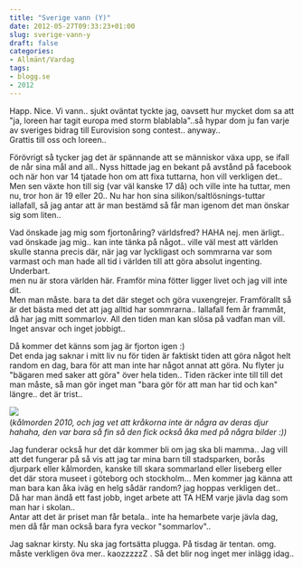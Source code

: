 ```yaml
---
title: "Sverige vann (Y)"
date: 2012-05-27T09:33:23+01:00
slug: sverige-vann-y
draft: false
categories:
- Allmänt/Vardag
tags:
- blogg.se
- 2012
---
```

Happ. Nice. Vi vann.. sjukt oväntat tyckte jag, oavsett hur mycket dom sa att "ja, loreen har tagit europa med storm blablabla"..så hypar dom ju fan varje av sveriges bidrag till Eurovision song contest.. anyway..  
Grattis till oss och loreen..  
  
Förövrigt så tycker jag det är spännande att se människor växa upp, se ifall de når sina mål and all.. Nyss hittade jag en bekant på avstånd på facebook och när hon var 14 tjatade hon om att fixa tuttarna, hon vill verkligen det..  
Men sen växte hon till sig (var väl kanske 17 då) och ville inte ha tuttar, men nu, tror hon är 19 eller 20.. Nu har hon sina silikon/saltlösnings-tuttar iallafall, så jag antar att är man bestämd så får man igenom det man önskar sig som liten..  
  
Vad önskade jag mig som fjortonåring? världsfred? HAHA nej. men ärligt.. vad önskade jag mig.. kan inte tänka på något.. ville väl mest att världen skulle stanna precis där, när jag var lyckligast och sommrarna var som varmast och man hade all tid i världen till att göra absolut ingenting. Underbart.  
men nu är stora världen här. Framför mina fötter ligger livet och jag vill inte dit.  
Men man måste. bara ta det där steget och göra vuxengrejer. Framförallt så är det bästa med det att jag alltid har sommrarna.. Iallafall fem år frammåt, då har jag mitt sommarlov. All den tiden man kan slösa på vadfan man vill. Inget ansvar och inget jobbigt..  
  
Då kommer det känns som jag är fjorton igen :)  
Det enda jag saknar i mitt liv nu för tiden är faktiskt tiden att göra något helt random en dag, bara för att man inte har något annat att göra. Nu flyter ju "bägaren med saker att göra" över hela tiden.. Tiden räcker inte till till det man måste, så man gör inget man "bara gör för att man har tid och kan" längre.. det är trist..  
  
![](/assets/images/blogg.se/dsc05616_204214531.jpg)   
(_kålmorden 2010, och jag vet att kråkorna inte är några av deras djur hahaha, den var bara så fin så den fick också åka med på några bilder :))_  
  
  
Jag funderar också hur det där kommer bli om jag ska bli mamma.. Jag vill att det fungerar på så vis att jag tar mina barn till stadsparken, borås djurpark eller kålmorden, kanske till skara sommarland eller liseberg eller det där stora museet i göteborg och stockholm... Men kommer jag känna att man bara kan åka iväg en helg sådär random? jag hoppas verkligen det..  
Då har man ändå ett fast jobb, inget arbete att TA HEM varje jävla dag som man har i skolan..  
Antar att det är priset man får betala.. inte ha hemarbete varje jävla dag, men då får man också bara fyra veckor "sommarlov"..  
  
Jag saknar kirsty. Nu ska jag fortsätta plugga. På tisdag är tentan. omg. måste verkligen öva mer.. kaozzzzzZ . Så det blir nog inget mer inlägg idag..